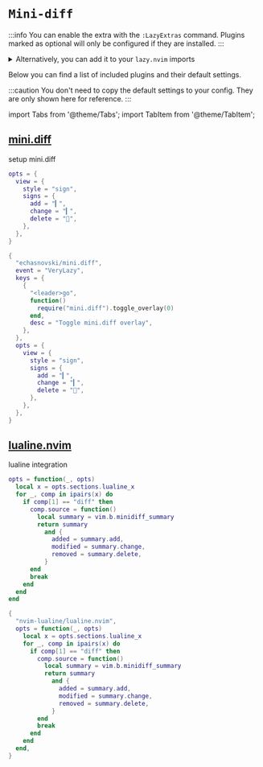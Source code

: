 # `Mini-diff`

<!-- plugins:start -->

:::info
You can enable the extra with the `:LazyExtras` command.
Plugins marked as optional will only be configured if they are installed.
:::

<details>
<summary>Alternatively, you can add it to your <code>lazy.nvim</code> imports</summary>

```lua title="lua/config/lazy.lua" {4}
require("lazy").setup({
  spec = {
    { "LazyVim/LazyVim", import = "lazyvim.plugins" },
    { import = "lazyvim.plugins.extras.editor.mini-diff" },
    { import = "plugins" },
  },
})
```

</details>

Below you can find a list of included plugins and their default settings.

:::caution
You don't need to copy the default settings to your config.
They are only shown here for reference.
:::

import Tabs from '@theme/Tabs';
import TabItem from '@theme/TabItem';

## [mini.diff](https://github.com/echasnovski/mini.diff)

 setup mini.diff


<Tabs>

<TabItem value="opts" label="Options">

```lua
opts = {
  view = {
    style = "sign",
    signs = {
      add = "▎",
      change = "▎",
      delete = "",
    },
  },
}
```

</TabItem>


<TabItem value="code" label="Full Spec">

```lua
{
  "echasnovski/mini.diff",
  event = "VeryLazy",
  keys = {
    {
      "<leader>go",
      function()
        require("mini.diff").toggle_overlay(0)
      end,
      desc = "Toggle mini.diff overlay",
    },
  },
  opts = {
    view = {
      style = "sign",
      signs = {
        add = "▎",
        change = "▎",
        delete = "",
      },
    },
  },
}
```

</TabItem>

</Tabs>

## [lualine.nvim](https://github.com/nvim-lualine/lualine.nvim)

 lualine integration


<Tabs>

<TabItem value="opts" label="Options">

```lua
opts = function(_, opts)
  local x = opts.sections.lualine_x
  for _, comp in ipairs(x) do
    if comp[1] == "diff" then
      comp.source = function()
        local summary = vim.b.minidiff_summary
        return summary
          and {
            added = summary.add,
            modified = summary.change,
            removed = summary.delete,
          }
      end
      break
    end
  end
end
```

</TabItem>


<TabItem value="code" label="Full Spec">

```lua
{
  "nvim-lualine/lualine.nvim",
  opts = function(_, opts)
    local x = opts.sections.lualine_x
    for _, comp in ipairs(x) do
      if comp[1] == "diff" then
        comp.source = function()
          local summary = vim.b.minidiff_summary
          return summary
            and {
              added = summary.add,
              modified = summary.change,
              removed = summary.delete,
            }
        end
        break
      end
    end
  end,
}
```

</TabItem>

</Tabs>

<!-- plugins:end -->
